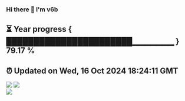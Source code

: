 ### Hi there 👋  I'm v6b  
⏳ Year progress { ███████████████████████▁▁▁▁▁▁▁ } 79.17 %
---
⏰ Updated on Wed, 16 Oct 2024 18:24:11 GMT
---
![](https://github-readme-stats.vercel.app/api?username=v6b&bg_color=30,e96443,904e95&title_color=fff&text_color=fff&layout=compact)
![](https://github-readme-stats.vercel.app/api/top-langs/?username=v6b&layout=compact&bg_color=30,e96443,904e95&title_color=fff&text_color=fff)  
![](https://gcore.jsdelivr.net/gh/v6b/v6b@main/assets/github-contribution-grid-snake.svg)

